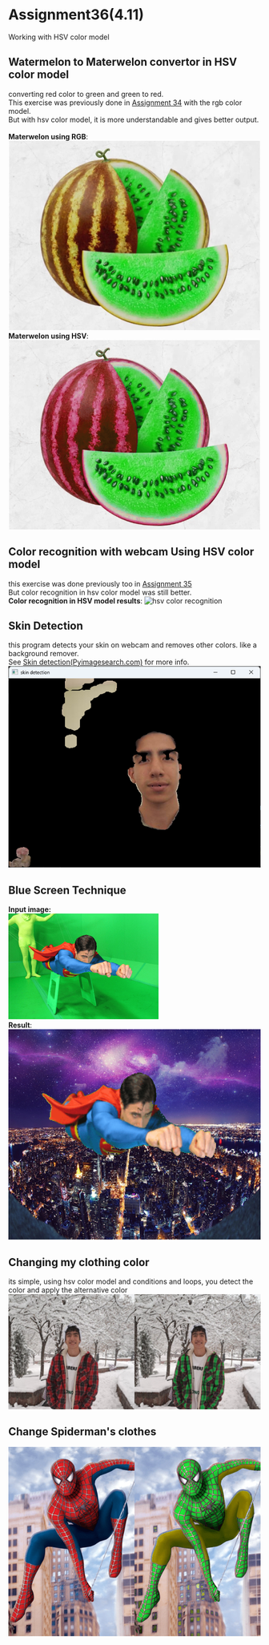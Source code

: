 # Assignment36(4.11)
Working with HSV color model
## Watermelon to Materwelon convertor in HSV color model
converting red color to green and green to red.<br>
This exercise was previously done in [Assignment 34](https://github.com/Mahdi1Taheri/Image_processing_PyL/blob/main/Assignment34/Materwelon.ipynb)
with the rgb color model.<br>
But with hsv color model, it is more understandable and gives better output.<br><br>
**Materwelon using RGB**:<br>
![materwelon rgb](https://github.com/Mahdi1Taheri/Image_processing_PyL/blob/main/Assignment34/output/materwelon.png)<br>
**Materwelon using HSV**:<br>
![materwelon rgb](https://github.com/Mahdi1Taheri/Image_processing_PyL/blob/main/Assignment36/output/materwelon.png)
## Color recognition with webcam Using HSV color model
this exercise was done previously too in [Assignment 35](https://github.com/Mahdi1Taheri/Image_processing_PyL/blob/main/Assignment35/color_recognition.py)<br>
But color recognition in hsv color model was still better.<br>
**Color recognition in HSV model results**:
![hsv color recognition](https://github.com/Mahdi1Taheri/Image_processing_PyL/blob/main/Assignment36/output/color_recognition_hsv.gif)
## Skin Detection
this program detects your skin on webcam and removes other colors. like a background remover.<br>
See [Skin detection(Pyimagesearch.com)](https://www.bing.com/ck/a?!&&p=779ce5c8d3e4602fJmltdHM9MTcxMDgwNjQwMCZpZ3VpZD0yNTUyYWE0OS0zYjM3LTY5YmMtMjdmOC1iZTcyM2E5YjY4MTYmaW5zaWQ9NTIyNQ&ptn=3&ver=2&hsh=3&fclid=2552aa49-3b37-69bc-27f8-be723a9b6816&psq=pyimagesearch+skin+detector&u=a1aHR0cHM6Ly9weWltYWdlc2VhcmNoLmNvbS8yMDE0LzA4LzE4L3NraW4tZGV0ZWN0aW9uLXN0ZXAtc3RlcC1leGFtcGxlLXVzaW5nLXB5dGhvbi1vcGVuY3Yv&ntb=1)
for more info.
![skin detector](https://github.com/Mahdi1Taheri/Image_processing_PyL/blob/main/Assignment36/output/skin_detection.png)
## Blue Screen Technique
**Input image:**<br>
![superman](https://github.com/Mahdi1Taheri/Image_processing_PyL/blob/main/Assignment36/input/superman.png)
<br>
**Result**:<br>
![output](https://github.com/Mahdi1Taheri/Image_processing_PyL/blob/main/Assignment36/output/superman_above_city.png)
## Changing my clothing color
its simple, using hsv color model and conditions and loops, you detect the color and apply the alternative color<br>
![clothes color](https://github.com/Mahdi1Taheri/Image_processing_PyL/blob/main/Assignment36/output/clothes_color.png)
## Change Spiderman's clothes
![spiderman](https://github.com/Mahdi1Taheri/Image_processing_PyL/blob/main/Assignment36/output/spiderman.png)
